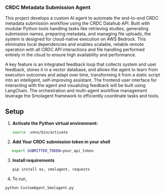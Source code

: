 ### **CRDC Metadata Submission Agent**

This project develops a custom AI agent to automate the end-to-end CRDC metadata submission workflow using the CRDC Datahub API. Built with modular Python tools handling tasks like retrieving studies, generating submission names, preparing metadata, and managing file uploads, the system is designed for cloud-native execution on AWS Bedrock. This eliminates local dependencies and enables scalable, reliable remote operation with all CRDC API interactions and file handling performed entirely in the cloud to ensure high availability and performance.

A key feature is an integrated feedback loop that collects system and user feedback, stores it in a vector database, and allows the agent to learn from execution outcomes and adapt over time, transforming it from a static script into an intelligent, self-improving assistant. The frontend user interface for interacting with the agent and visualizing feedback will be built using LangChain. The orchestration and multi-agent workflow management leverage the Smolagent framework to efficiently coordinate tasks and tools.



## Setup
1. **Activate the Python virtual environment:**

   ```bash
   source .venv/bin/activate
   ```

2. **Add Your CRDC  submission token in your shell**
```bash
   export SUBMITTER_TOKEN=your_api_token
```

3. **Install requirements**
   ```bash
   pip install os, smolagent, requests
   ```

4. To run,

```bash
python CustomAgent_Smolagent.py
```    
